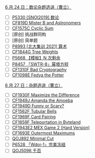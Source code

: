 [6 月 24 日：数论杂题选讲（曹立）](https://oj.hailiangedu.com/d/d2022noipcsp/homework/667824e9ec6b7cb91dc170b7) 

- [ ] [P5330 [SNOI2019] 数论](https://www.luogu.com.cn/problem/P5330)
- [ ] [CF819D Mister B and Astronomers](https://www.luogu.com.cn/problem/CF819D)
- [ ] [CF1575C Cyclic Sum](https://www.luogu.com.cn/problem/CF1575C)
- [ ] [原创] 挑战群同构
- [ ] [原创] 简单题
- [ ] [P8993 [北大集训 2021] 算术](https://www.luogu.com.cn/problem/P8993)
- [ ] [CF1844G Tree Weights](https://www.luogu.com.cn/problem/CF1844G)
- [ ] [P5668 【模板】N 次剩余](https://www.luogu.com.cn/problem/P5668)
- [ ] [P8457 「SWTR-8」幂塔方程](https://www.luogu.com.cn/problem/P8457)
- [ ] [CF1310F Bad Cryptography](https://www.luogu.com.cn/problem/CF1310F)
- [ ] [CF1098E Fedya the Potter](https://www.luogu.com.cn/problem/CF1098E)

[6 月 27 日：杂题选讲（曹立）](https://oj.hailiangedu.com/d/d2022noipcsp/homework/667bb5390d8803ef751403bf) 

- [ ] [CF1930F Maximize the Difference](https://www.luogu.com.cn/problem/CF1930F)
- [ ] [CF1949J Amanda the Amoeba](https://www.luogu.com.cn/problem/CF1949J)
- [ ] [CF1949D Funny or Scary?](https://www.luogu.com.cn/problem/CF1949D)
- [ ] [CF1562F Tubular Bells](https://www.luogu.com.cn/problem/CF1562F)
- [ ] [CF1969F Card Pairing](https://www.luogu.com.cn/problem/CF1969F)
- [ ] [CF1859F Teleportation in Byteland](https://www.luogu.com.cn/problem/CF1859F)
- [ ] [CF1943E2 MEX Game 2 (Hard Version)](https://www.luogu.com.cn/problem/CF1943E2)
- [ ] [CF1693E Outermost Maximums](https://www.luogu.com.cn/problem/CF1693E)
- [ ] [QOJ892 Minimal Cut](https://qoj.ac/problem/892)
- [ ] [P6528 「Wdoi-1」完美冻结](https://www.luogu.com.cn/problem/P6528)
- [ ] [QOJ5096 千百](https://qoj.ac/problem/5096)
